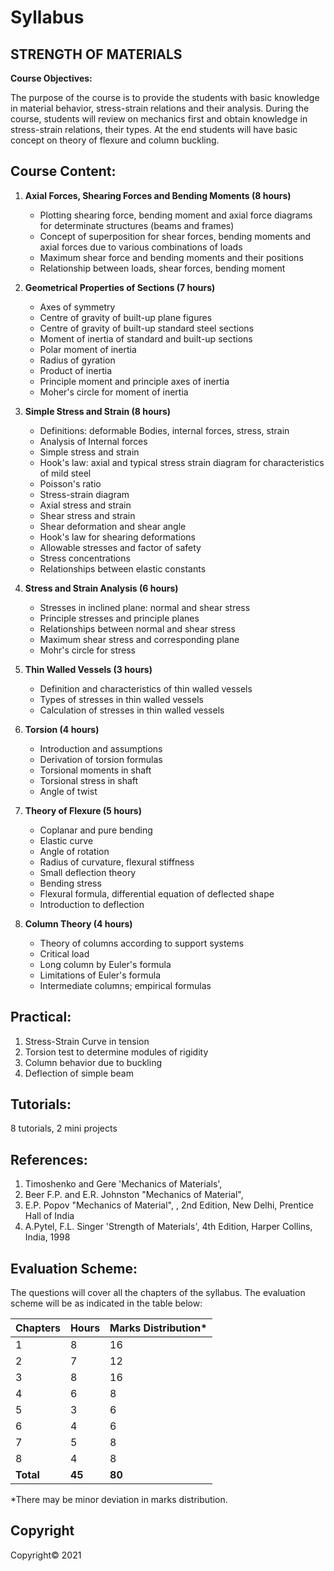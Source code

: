 # Syllabus

## STRENGTH OF MATERIALS

**Course Objectives:**

The purpose of the course is to provide the students with basic knowledge in material behavior, stress-strain relations and their analysis. During the course, students will review on mechanics first and obtain knowledge in stress-strain relations, their types. At the end students will have basic concept on theory of flexure and column buckling.

## **Course Content:**

1. **Axial Forces, Shearing Forces and Bending Moments (8 hours)**
    * Plotting shearing force, bending moment and axial force diagrams for determinate structures (beams and frames)
    * Concept of superposition for shear forces, bending moments and axial forces due to various combinations of loads
    * Maximum shear force and bending moments and their positions
    * Relationship between loads, shear forces, bending moment

2. **Geometrical Properties of Sections (7 hours)**
    * Axes of symmetry
    * Centre of gravity of built-up plane figures
    * Centre of gravity of built-up standard steel sections
    * Moment of inertia of standard and built-up sections
    * Polar moment of inertia
    * Radius of gyration
    * Product of inertia
    * Principle moment and principle axes of inertia
    * Moher's circle for moment of inertia

3. **Simple Stress and Strain (8 hours)**
    * Definitions: deformable Bodies, internal forces, stress, strain
    * Analysis of Internal forces
    * Simple stress and strain
    * Hook's law: axial and typical stress strain diagram for characteristics of mild steel
    * Poisson's ratio
    * Stress-strain diagram
    * Axial stress and strain
    * Shear stress and strain
    * Shear deformation and shear angle
    * Hook's law for shearing deformations
    * Allowable stresses and factor of safety
    * Stress concentrations
    * Relationships between elastic constants

4. **Stress and Strain Analysis (6 hours)**
    * Stresses in inclined plane: normal and shear stress
    * Principle stresses and principle planes
    * Relationships between normal and shear stress
    * Maximum shear stress and corresponding plane
    * Mohr's circle for stress

5. **Thin Walled Vessels (3 hours)**
    * Definition and characteristics of thin walled vessels
    * Types of stresses in thin walled vessels
    * Calculation of stresses in thin walled vessels

6. **Torsion (4 hours)**
    * Introduction and assumptions
    * Derivation of torsion formulas
    * Torsional moments in shaft
    * Torsional stress in shaft
    * Angle of twist

7. **Theory of Flexure (5 hours)**
    * Coplanar and pure bending
    * Elastic curve
    * Angle of rotation
    * Radius of curvature, flexural stiffness
    * Small deflection theory
    * Bending stress
    * Flexural formula, differential equation of deflected shape
    * Introduction to deflection

8. **Column Theory (4 hours)**
    * Theory of columns according to support systems
    * Critical load
    * Long column by Euler's formula
    * Limitations of Euler's formula
    * Intermediate columns; empirical formulas

## **Practical:**

1. Stress-Strain Curve in tension
2. Torsion test to determine modules of rigidity
3. Column behavior due to buckling
4. Deflection of simple beam

## **Tutorials:**

8 tutorials, 2 mini projects

## **References:**

1. Timoshenko and Gere 'Mechanics of Materials',
2. Beer F.P. and E.R. Johnston "Mechanics of Material",
3. E.P. Popov "Mechanics of Material", , 2nd Edition, New Delhi, Prentice Hall of India
4. A.Pytel, F.L. Singer 'Strength of Materials', 4th Edition, Harper Collins, India, 1998

## **Evaluation Scheme:**

The questions will cover all the chapters of the syllabus. The evaluation scheme will be as indicated in the table below:

| Chapters | Hours | Marks Distribution* |
|---|---|---|
| 1 | 8 | 16 |
| 2 | 7 | 12 |
| 3 | 8 | 16 |
| 4 | 6 | 8 |
| 5 | 3 | 6 |
| 6 | 4 | 6 |
| 7 | 5 | 8 |
| 8 | 4 | 8 |
| **Total** | **45** | **80** |

*There may be minor deviation in marks distribution.

## Copyright

Copyright&copy; 2021 
